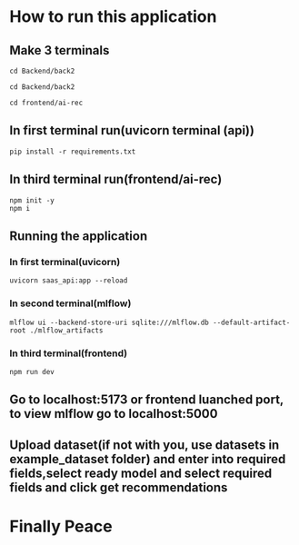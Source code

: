# How to run this application

## Make 3 terminals
```
cd Backend/back2
```
```
cd Backend/back2
```
```
cd frontend/ai-rec
```

## In first terminal run(uvicorn terminal (api))
```
pip install -r requirements.txt
```

## In third terminal run(frontend/ai-rec)
```
npm init -y
npm i

```
## Running the application

### In first terminal(uvicorn)
```
uvicorn saas_api:app --reload
```

### In second terminal(mlflow)
```
mlflow ui --backend-store-uri sqlite:///mlflow.db --default-artifact-root ./mlflow_artifacts

```
### In third terminal(frontend)
```
npm run dev
```

## Go to localhost:5173 or frontend luanched port, to view mlflow go to localhost:5000

## Upload dataset(if not with you, use datasets in example_dataset folder) and enter into required fields,select ready model and select required fields and click get recommendations

# Finally Peace
